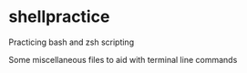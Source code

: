 # shellpractice
Practicing bash and zsh scripting


Some miscellaneous files to aid with terminal line commands
